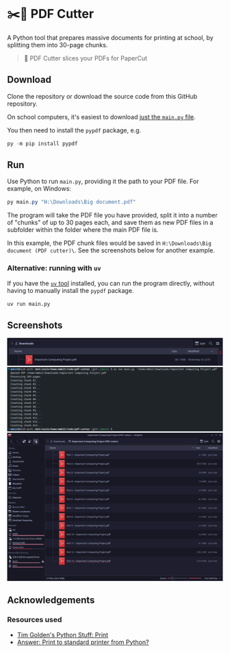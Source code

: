 # ✂️📃 PDF Cutter

A Python tool that prepares massive documents for printing at school, by splitting them into 30-page chunks.

> 📖 PDF Cutter slices your PDFs for PaperCut

## Download

Clone the repository or download the source code from this GitHub repository.

On school computers, it's easiest to download [just the `main.py` file](https://github.com/RandomSearch18/pdf-cutter/raw/refs/heads/main/main.py).

You then need to install the `pypdf` package, e.g.

```powershell
py -m pip install pypdf
```

## Run

Use Python to run `main.py`, providing it the path to your PDF file. For example, on Windows:

```powershell
py main.py "H:\Downloads\Big document.pdf"
```

The program will take the PDF file you have provided, split it into a number of "chunks" of up to 30 pages each, and save them as new PDF files in a subfolder within the folder where the main PDF file is.

In this example, the PDF chunk files would be saved in `H:\Downloads\Big document (PDF cutter)\`. See the screenshots below for another example.

### Alternative: running with `uv`

If you have the [`uv` tool](https://github.com/astral-sh/uv) installed, you can run the program directly, without having to manually install the `pypdf` package.

```bash
uv run main.py
```

## Screenshots

![Screenshot of a single big PDF file in a file manager](docs/big-pdf-file.png)
![Log output of the program](docs/example-output.png)
![13 PDF part files in a folder](docs/pdf-parts.png)

## Acknowledgements

### Resources used

- [Tim Golden's Python Stuff: Print](https://timgolden.me.uk/python/win32_how_do_i/print.html)
- [Answer: Print to standard printer from Python?](https://stackoverflow.com/a/22550163/11519302)
